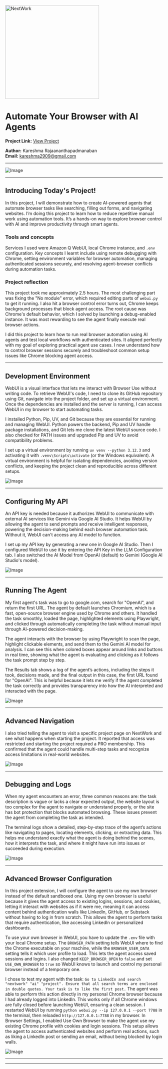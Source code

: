 <img src="https://cdn.prod.website-files.com/677c400686e724409a5a7409/6790ad949cf622dc8dcd9fe4_nextwork-logo-leather.svg" alt="NextWork" width="300" />

# Automate Your Browser with AI Agents

**Project Link:** [View Project](http://learn.nextwork.org/projects/ai-agent-webui)

**Author:** Kareshma Rajaananthapadmanaban  
**Email:** kareshma2909@gmail.com

---

![Image](http://learn.nextwork.org/easygoing_white_heroic_bilberry/uploads/ai-agent-webui_tgeryhfgj)

---

## Introducing Today's Project!

In this project, I will demonstrate how to create AI-powered agents that automate browser tasks like searching, filling out forms, and navigating websites. I’m doing this project to learn how to reduce repetitive manual work using automation tools. It’s a hands-on way to explore browser control with AI and improve productivity through smart agents.

### Tools and concepts

Services I used were Amazon Q WebUI, local Chrome instance, and `.env` configuration. Key concepts I learnt include using remote debugging with Chrome, setting environment variables for browser automation, managing authenticated sessions securely, and resolving agent-browser conflicts during automation tasks.


### Project reflection

This project took me approximately 2.5 hours. The most challenging part was fixing the "No module" error, which required editing parts of `webui.py` to get it running. I also hit a browser control error turns out, Chrome keeps background processes that block agent access. The root cause was Chrome's default behavior, which I solved by launching a debug-enabled instance. It was most rewarding to see the agent finally execute real browser actions.


I did this project to learn how to run real browser automation using AI agents and test local workflows with authenticated sites. It aligned perfectly with my goal of exploring practical agent use cases. I now understand how to control browser sessions securely and troubleshoot common setup issues like Chrome blocking agent access.


---

## Development Environment

WebUI is a visual interface that lets me interact with Browser Use without writing code. To retrieve WebUI's code, I need to clone its GitHub repository using Git, navigate into the project folder, and set up a virtual environment. Once the dependencies are installed and the server is running, I can access WebUI in my browser to start automating tasks.

I installed Python, Pip, UV, and Git because they are essential for running and managing WebUI. Python powers the backend, Pip and UV handle package installations, and Git lets me clone the latest WebUI source code. I also checked for PATH issues and upgraded Pip and UV to avoid compatibility problems.

I set up a virtual environment by running `uv venv --python 3.12.3` and activating it with `.venv\Scripts\activate` (or the Windows equivalent). A virtual environment is helpful for isolating dependencies, avoiding version conflicts, and keeping the project clean and reproducible across different setups.


![Image](http://learn.nextwork.org/easygoing_white_heroic_bilberry/uploads/ai-agent-webui_j5k1l6m0)

---

## Configuring My API

An API key is needed because it authorizes WebUI to communicate with external AI services like Gemini via Google AI Studio. It helps WebUI by allowing the agent to send prompts and receive intelligent responses, powering the decision-making behind each browser automation task. Without it, WebUI can't access any AI model to function.

I set up my API key by generating a new one in Google AI Studio. Then I configured WebUI to use it by entering the API Key in the LLM Configuration tab. I also switched the AI Model from OpenAI (default) to Gemini (Google AI Studio's model).

![Image](http://learn.nextwork.org/easygoing_white_heroic_bilberry/uploads/ai-agent-webui_p4q5r6s7)

---

## Running The Agent

My first agent's task was to go to google.com, search for "OpenAI", and return the first URL. The agent by default launches Chromium, which is a fast, open-source browser engine used by Chrome and others. It handled the task smoothly, loaded the page, highlighted elements using Playwright, and clicked through automatically completing the task without manual input through AI-powered decision-making.

The agent interacts with the browser by using Playwright to scan the page, highlight clickable elements, and send them to the Gemini AI model for analysis. I can see this when colored boxes appear around links and buttons in real time, showing what the agent is evaluating and clicking as it follows the task prompt step by step.

The Results tab shows a log of the agent’s actions, including the steps it took, decisions made, and the final output in this case, the first URL found for "OpenAI". This is helpful because it lets me verify if the agent completed the task correctly and provides transparency into how the AI interpreted and interacted with the page.

![Image](http://learn.nextwork.org/easygoing_white_heroic_bilberry/uploads/ai-agent-webui_e7f2g3h4)

---

## Advanced Navigation

I also tried telling the agent to visit a specific project page on NextWork and see what happens when starting the project. It reported that access was restricted and starting the project required a PRO membership. This confirmed that the agent could handle multi-step tasks and recognize access limitations in real-world websites.

![Image](http://learn.nextwork.org/easygoing_white_heroic_bilberry/uploads/ai-agent-webui_terraform-access-screenshot)

---

## Debugging and Logs

When my agent encounters an error, three common reasons are: the task description is vague or lacks a clear expected output, the website layout is too complex for the agent to navigate or understand properly, or the site has bot protection that blocks automated browsing. These issues prevent the agent from completing the task as intended.

The terminal logs show a detailed, step-by-step trace of the agent’s actions like navigating to pages, locating elements, clicking, or extracting data. This helps me understand exactly what the agent is doing behind the scenes, how it interprets the task, and where it might have run into issues or succeeded during execution.

![Image](http://learn.nextwork.org/easygoing_white_heroic_bilberry/uploads/ai-agent-webui_m4n5p6q7)

---

## Advanced Browser Configuration

In this project extension, I will configure the agent to use my own browser instead of the default sandboxed one. Using my own browser is useful because it gives the agent access to existing logins, sessions, and cookies, letting it interact with websites as if it were me, meaning it can access content behind authentication walls like LinkedIn, GitHub, or Substack without having to log in from scratch. This allows the agent to perform tasks that require authentication, like accessing LinkedIn or personalized dashboards.


To use your own browser in WebUI, you have to update the `.env` file with your local Chrome setup. The `BROWSER_PATH` setting tells WebUI where to find the Chrome executable on your machine, while the `BROWSER_USER_DATA` setting tells it which user profile to load. This lets the agent access saved sessions and logins. I also changed `KEEP_BROWSER_OPEN` to `false` and set `USE_OWN_BROWSER` to `true` so WebUI knows to launch and control my personal browser instead of a temporary one.


I chose to test my agent with the task: `Go to LinkedIn and search "nextwork" "ai" "project". Ensure that all search terms are enclosed in double quotes. Your task is to like the first post.` The agent was able to perform this action directly in my personal Chrome browser because I had already logged into LinkedIn. This works only if all Chrome windows are fully closed before launching WebUI, ensuring a clean session. I restarted WebUI by running `python webui.py --ip 127.0.0.1 --port 7788` in the terminal, then reloaded `http://127.0.0.1:7788` in my browser. In Browser Settings, I enabled Use Own Browser to make the agent use my existing Chrome profile with cookies and login sessions. This setup allows the agent to access authenticated websites and perform real actions, such as liking a LinkedIn post or sending an email, without being blocked by login walls.

![Image](http://learn.nextwork.org/easygoing_white_heroic_bilberry/uploads/ai-agent-webui_m8n3p4q9)

---

---
